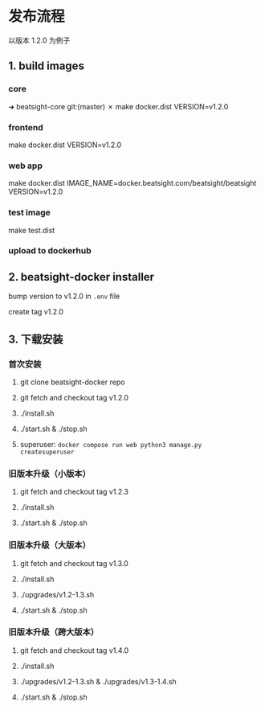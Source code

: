 # 发布流程

以版本 1.2.0 为例子

## 1. build images

### core

➜  beatsight-core git:(master) ✗ make docker.dist VERSION=v1.2.0

### frontend

make docker.dist VERSION=v1.2.0

### web app

make docker.dist IMAGE_NAME=docker.beatsight.com/beatsight/beatsight VERSION=v1.2.0

### test image

make test.dist

### upload to dockerhub

## 2. beatsight-docker installer

bump version to v1.2.0 in `.env` file

create tag v1.2.0


## 3. 下载安装

### 首次安装

1. git clone beatsight-docker repo

2. git fetch and checkout tag v1.2.0

3. ./install.sh

4. ./start.sh & ./stop.sh

5. superuser: `docker compose run web python3 manage.py  createsuperuser`

### 旧版本升级（小版本）

1. git fetch and checkout tag v1.2.3

2. ./install.sh

3. ./start.sh & ./stop.sh


### 旧版本升级（大版本）

1. git fetch and checkout tag v1.3.0

2. ./install.sh

3. ./upgrades/v1.2-1.3.sh

4. ./start.sh & ./stop.sh


### 旧版本升级（跨大版本）

1. git fetch and checkout tag v1.4.0

2. ./install.sh

3. ./upgrades/v1.2-1.3.sh & ./upgrades/v1.3-1.4.sh

4. ./start.sh & ./stop.sh


